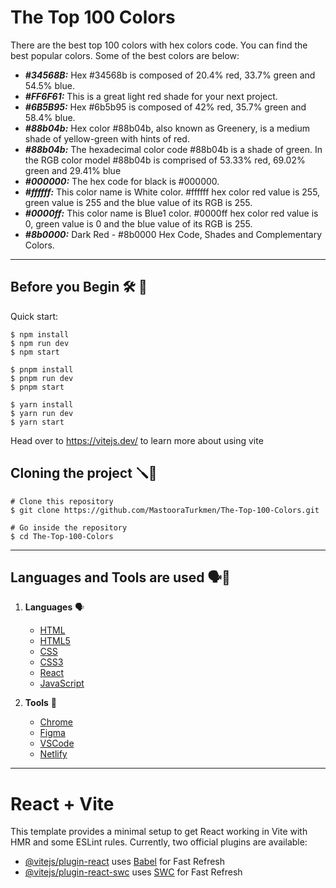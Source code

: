 # The Top 100 Colors

There are the best top 100 colors with hex colors code. You can find the best popular colors.
Some of the best colors are below:

+ ***#34568B:*** Hex #34568b is composed of 20.4% red, 33.7% green and 54.5% blue. 
+ ***#FF6F61:*** This is a great light red shade for your next project.
+ ***#6B5B95:*** Hex #6b5b95 is composed of 42% red, 35.7% green and 58.4% blue.
+ ***#88b04b:*** Hex color #88b04b, also known as Greenery, is a medium shade of yellow-green with hints of red. 
+ ***#88b04b:*** The hexadecimal color code #88b04b is a shade of green. In the RGB color model #88b04b is comprised of 
                 53.33%  red, 69.02% green and 29.41% blue
+ ***#000000:*** The hex code for black is #000000.
+ ***#ffffff:*** This color name is White color. #ffffff hex color red value is 255, green value is 255 and the blue 
                 value of its RGB is 255.
+ ***#0000ff:*** This color name is Blue1 color. #0000ff hex color red value is 0, green value is 0 and the blue 
                 value of its RGB is 255.
+ ***#8b0000:*** Dark Red - #8b0000 Hex Code, Shades and Complementary Colors.

-----


## Before you Begin 🛠 🔨

Quick start:

```
$ npm install
$ npm run dev
$ npm start
```

```
$ pnpm install
$ pnpm run dev
$ pnpm start
```

```
$ yarn install
$ yarn run dev
$ yarn start
```


Head over to https://vitejs.dev/ to learn more about using vite


## Cloning the project 🪛🔨

```
# Clone this repository
$ git clone https://github.com/MastooraTurkmen/The-Top-100-Colors.git

# Go inside the repository
$ cd The-Top-100-Colors
```


------


## Languages and Tools are used 🗣️🔧
 
1. **Languages** 🗣️
    + [HTML](https://github.com/topics/html)
    + [HTML5](https://github.com/topics/html5)
    + [CSS](https://github.com/topics/css)
    + [CSS3](https://github.com/topics/css3)
    + [React](https://github.com/topics/react)
    + [JavaScript](https://github.com/topics/javascript)

2. **Tools** 🔧
    + [Chrome](https://github.com/topics/chrome)
    + [Figma](https://github.com/topics/figma)
    + [VSCode](https://github.com/topics/vscode)
    + [Netlify](https://github.com/topics/netlify)



------


# React + Vite

This template provides a minimal setup to get React working in Vite with HMR and some ESLint rules.
Currently, two official plugins are available:

- [@vitejs/plugin-react](https://github.com/vitejs/vite-plugin-react/blob/main/packages/plugin-react/README.md) uses [Babel](https://babeljs.io/) for Fast Refresh
- [@vitejs/plugin-react-swc](https://github.com/vitejs/vite-plugin-react-swc) uses [SWC](https://swc.rs/) for Fast Refresh
